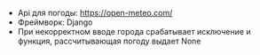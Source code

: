  - Api для погоды: https://open-meteo.com/
 - Фреймворк: Django
 - При некорректном вводе города срабатывает исключение и функция, рассчитывающая погоду выдает None
